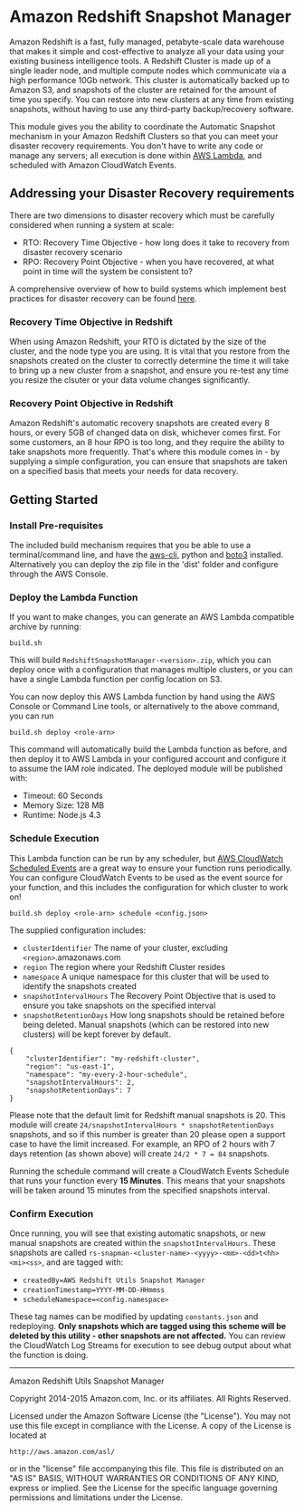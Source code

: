 # Amazon Redshift Snapshot Manager

Amazon Redshift is a fast, fully managed, petabyte-scale data warehouse that makes it simple and cost-effective to analyze all your data using your existing business intelligence tools. A Redshift Cluster is made up of a single leader node, and multiple compute nodes which communicate via a high performance 10Gb network. This cluster is automatically backed up to Amazon S3, and snapshots of the cluster are retained for the amount of time you specify. You can restore into new clusters at any time from existing snapshots, without having to use any third-party backup/recovery software.

This module gives you the ability to coordinate the Automatic Snapshot mechanism in your Amazon Redshift Clusters so that you can meet your disaster recovery requirements. You don't have to write any code or manage any servers; all execution is done within [AWS Lambda](https://aws.amazon.com/lambda), and scheduled with Amazon CloudWatch Events.

## Addressing your Disaster Recovery requirements

There are two dimensions to disaster recovery which must be carefully considered when running a system at scale:

* RTO: Recovery Time Objective - how long does it take to recovery from  disaster recovery scenario
* RPO: Recovery Point Objective - when you have recovered, at what point in time will the system be consistent to?

A comprehensive overview of how to build systems which implement best practices for disaster recovery can be found [here](https://aws.amazon.com/blogs/aws/new-whitepaper-use-aws-for-disaster-recovery/).

### Recovery Time Objective in Redshift

When using Amazon Redshift, your RTO is dictated by the size of the cluster, and the node type you are using. It is vital that you restore from the snapshots created on the cluster to correctly determine the time it will take to bring up a new cluster from a snapshot, and ensure you re-test any time you resize the clsuter or your data volume changes significantly.

### Recovery Point Objective in Redshift

Amazon Redshift's automatic recovery snapshots are created every 8 hours, or every 5GB of changed data on disk, whichever comes first. For some customers, an 8 hour RPO is too long, and they require the ability to take snapshots more frequently. That's where this module comes in - by supplying a simple configuration, you can ensure that snapshots are taken on a specified basis that meets your needs for data recovery.

## Getting Started

### Install Pre-requisites

The included build mechanism requires that you be able to use a terminal/command line, and have the [aws-cli](https://aws.amazon.com/cli), python and [boto3](https://github.com/boto/boto3) installed. Alternatively you can deploy the zip file in the 'dist' folder and configure through the AWS Console.

### Deploy the Lambda Function

If you want to make changes, you can generate an AWS Lambda compatible archive by running:

```build.sh```

This will build `RedshiftSnapshotManager-<version>.zip`, which you can deploy once with a configuration that manages multiple clusters, or you can have a single Lambda function per config location on S3.

You can now deploy this AWS Lambda function by hand using the AWS Console or Command Line tools, or alternatively to the above command, you can run

```build.sh deploy <role-arn>```

This command will automatically build the Lambda function as before, and then deploy it to AWS Lambda in your configured account and configure it to assume the IAM role indicated. The deployed module will be published with:

* Timeout: 60 Seconds
* Memory Size: 128 MB
* Runtime: Node.js 4.3

### Schedule Execution

This Lambda function can be run by any scheduler, but [AWS CloudWatch Scheduled Events](http://docs.aws.amazon.com/AmazonCloudWatch/latest/DeveloperGuide/WhatIsCloudWatchEvents.html) are a great way to ensure your function runs periodically. You can configure CloudWatch Events to be used as the event source for your function, and this includes the configuration for which cluster to work on!


```build.sh deploy <role-arn> schedule <config.json>```

The supplied configuration includes:

* `clusterIdentifier` The name of your cluster, excluding `<region>`.amazonaws.com
* `region` The region where your Redshift Cluster resides
* `namespace` A unique namespace for this cluster that will be used to identify the snapshots created
* `snapshotIntervalHours` The Recovery Point Objective that is used to ensure you take snapshots on the specified interval
* `snapshotRetentionDays` How long snapshots should be retained before being deleted. Manual snapshots (which can be restored into new clusters) will be kept forever by default.

```
{
	"clusterIdentifier": "my-redshift-cluster",
	"region": "us-east-1",
	"namespace": "my-every-2-hour-schedule",
	"snapshotIntervalHours": 2,
	"snapshotRetentionDays": 7
}
```

Please note that the default limit for Redshift manual snapshots is 20. This module will create `24/snapshotIntervalHours * snapshotRetentionDays` snapshots, and so if this number is greater than 20 please open a support case to have the limit increased. For example, an RPO of 2 hours with 7 days retention (as shown above) will create `24/2 * 7 = 84` snapshots.

Running the schedule command will create a CloudWatch Events Schedule that runs your function every __15 Minutes__. This means that your snapshots will be taken around 15 minutes from the specified snapshots interval.

### Confirm Execution

Once running, you will see that existing automatic snapshots, or new manual snapshots are created within the ```snapshotIntervalHours```. These snapshots are called ```rs-snapman-<cluster-name>-<yyyy>-<mm>-<dd>t<hh><mi><ss>```, and are tagged with:

* ```createdBy=AWS Redshift Utils Snapshot Manager```
* ```creationTimestamp=YYYY-MM-DD-HHmmss```
* ```scheduleNamespace=<config.namespace>```


These tag names can be modified by updating ```constants.json``` and redeploying. __Only snapshots which are tagged using this scheme will be deleted by this utility - other snapshots are not affected.__ You can review the CloudWatch Log Streams for execution to see debug output about what the function is doing.

----

Amazon Redshift Utils Snapshot Manager

Copyright 2014-2015 Amazon.com, Inc. or its affiliates. All Rights Reserved.

Licensed under the Amazon Software License (the "License"). You may not use this file except in compliance with the License. A copy of the License is located at

	http://aws.amazon.com/asl/

or in the "license" file accompanying this file. This file is distributed on an "AS IS" BASIS, WITHOUT WARRANTIES OR CONDITIONS OF ANY KIND, express or implied. See the License for the specific language governing permissions and limitations under the License.
